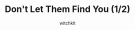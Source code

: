 ---
media: "images/rounds/war/dont_let_them_find_you_1.png"
media_type: image
title: Don't Let Them Find You (1/2)
author: [witchkit]
desc: The Syndicate? Stealth? What are you on about?
---